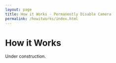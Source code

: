 ```yaml
---
layout: page
title: How it Works - Permanently Disable Camera
permalink: /howitworks/index.html
---
```


# How it Works

Under construction.
